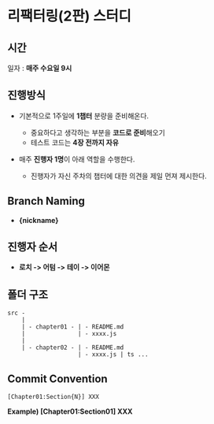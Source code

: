 # 리팩터링(2판) 스터디

## 시간

일자 : **매주 수요일 9시**

## 진행방식

- 기본적으로 1주일에 **1챕터** 분량을 준비해온다.
    - 중요하다고 생각하는 부분을 **코드로 준비**해오기
    - 테스트 코드는 **4장 전까지 자유**

- 매주 **진행자 1명**이 아래 역할을 수행한다.
    - 진행자가 자신 주차의 챕터에 대한 의견을 제일 먼져 제시한다.

## Branch Naming

- **{nickname}**

## 진행자 순서

- **로치 -> 어텀 -> 테이 -> 이어몬**

## 폴더 구조

```
src -
    |
    | - chapter01 - | - README.md
    |               | - xxxx.js
    |
    | - chapter02 - | - README.md
                    | - xxxx.js | ts ...
```

## Commit Convention

```
[Chapter01:Section{N}] XXX
```

**Example) [Chapter01:Section01] XXX**



